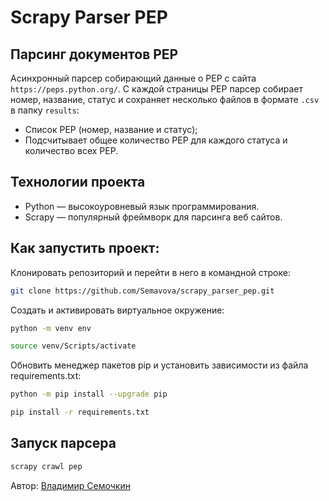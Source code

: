 # Scrapy Parser PEP

## Парсинг документов PEP
Асинхронный парсер собирающий данные о PEP с сайта `https://peps.python.org/`.
С каждой страницы PEP парсер собирает номер, название, статус и сохраняет
несколько файлов в формате `.csv` в папку `results`:
* Список PEP (номер, название и статус);
* Подсчитывает общее количество PEP для каждого статуса и количество всех PEP.

## Технологии проекта
* Python — высокоуровневый язык программирования.
* Scrapy — популярный фреймворк для парсинга веб сайтов.

## Как запустить проект:
Клонировать репозиторий и перейти в него в командной строке:

```bash
git clone https://github.com/Semavova/scrapy_parser_pep.git
```

Создать и активировать виртуальное окружение:
```bash
python -m venv env
```

```bash
source venv/Scripts/activate
```

Обновить менеджер пакетов pip и установить зависимости из файла requirements.txt:
```bash
python -m pip install --upgrade pip
```

```bash
pip install -r requirements.txt
```

## Запуск парсера
```bash
scrapy crawl pep
```

Автор: [Владимир Семочкин](https://github.com/Semavova)
